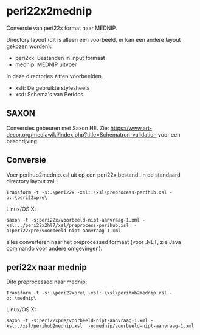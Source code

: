 # peri22x2mednip
Conversie van peri22x format naar MEDNIP.

Directory layout (dit is alleen een voorbeeld, er kan een andere layout gekozen worden):

- peri2xx: Bestanden in input formaat
- mednip: MEDNIP uitvoer

In deze directories zitten voorbeelden.

- xslt: De gebruikte stylesheets
- xsd: Schema's van Peridos

## SAXON

Conversies gebeuren met Saxon HE. Zie:
https://www.art-decor.org/mediawiki/index.php?title=Schematron-validation
voor een beschrijving.

## Conversie

Voer perihub2mednip.xsl uit op een peri22x bestand. In de standaard directory layout zal:

```
Transform -t -s:.\peri22x -xsl:.\xsl\preprocess-perihub.xsl -o:.\peri22xpre\
```
Linux/OS X:
```
saxon -t -s:peri22x/voorbeeld-nipt-aanvraag-1.xml -xsl:../peri22x2hl7/xsl/preprocess-perihub.xsl  -o:peri22xpre/voorbeeld-nipt-aanvraag-1.xml
```
alles converteren naar het preprocessed formaat (voor .NET, zie Java commando voor andere omgevingen). 

## peri22x naar mednip
Dito preprocessed naar mednip:
```
Transform -t -s:.\peri22xpre\ -xsl:.\xsl\perihub2mednip.xsl -o:.\mednip\
```
Linux/OS X:
```
saxon -t -s:peri22xpre/voorbeeld-nipt-aanvraag-1.xml -xsl:./xsl/perihub2mednip.xsl  -o:mednip/voorbeeld-nipt-aanvraag-1.xml
```